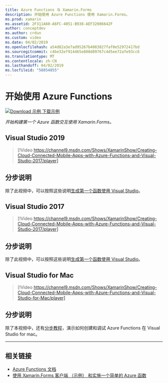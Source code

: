 ```yaml
---
title: Azure Functions 与 Xamarin.Forms
description: 开始使用 Azure Functions 使用 Xamarin.Forms。
ms.prod: xamarin
ms.assetid: 2F311A60-A6FC-4051-B938-AEF32086642F
author: conceptdev
ms.author: crdun
ms.custom: video
ms.date: 04/02/2019
ms.openlocfilehash: a54d82a3e7ad95267b4083827faf0e52972417bd
ms.sourcegitcommit: c4be32ef914465e808d89767c4d5ee72afe93cc6
ms.translationtype: MT
ms.contentlocale: zh-CN
ms.lasthandoff: 04/02/2019
ms.locfileid: "58854855"
---
```

# <a name="get-started-with-azure-functions"></a>开始使用 Azure Functions

[![Download 示例](~/media/shared/download.png) 下载示例](https://azure.microsoft.com/resources/samples/functions-xamarin-getting-started/)

_开始构建第一个 Azure 函数交互使用 Xamarin.Forms。_

## [<a name="visual-studio-2019"></a>Visual Studio 2019](#tab/windows)

> [!Video https://channel9.msdn.com/Shows/XamarinShow/Creating-Cloud-Connected-Mobile-Apps-with-Azure-Functions-and-Visual-Studio-2017/player]

## <a name="step-by-step-instructions"></a>分步说明

除了此视频中，可以按照这些说明[生成第一个函数使用 Visual Studio](https://docs.microsoft.com/azure/azure-functions/functions-create-your-first-function-visual-studio)。

## [<a name="visual-studio-2017"></a>Visual Studio 2017](#tab/win-vs2017)

> [!Video https://channel9.msdn.com/Shows/XamarinShow/Creating-Cloud-Connected-Mobile-Apps-with-Azure-Functions-and-Visual-Studio-2017/player]

## <a name="step-by-step-instructions"></a>分步说明

除了此视频中，可以按照这些说明[生成第一个函数使用 Visual Studio](https://docs.microsoft.com/azure/azure-functions/functions-create-your-first-function-visual-studio)。

## [<a name="visual-studio-for-mac"></a>Visual Studio for Mac](#tab/macos)

> [!Video https://channel9.msdn.com/Shows/XamarinShow/Creating-Cloud-Connected-Mobile-Apps-with-Azure-Functions-and-Visual-Studio-for-Mac/player]

## <a name="step-by-step-instructions"></a>分步说明

除了本视频中，还有[分步教程](https://docs.microsoft.com/visualstudio/mac/azure-functions-lab)，演示如何创建和调试 Azure Functions 在 Visual Studio for mac。

-----

## <a name="related-links"></a>相关链接

- [Azure Functions 文档](https://docs.microsoft.com/azure/azure-functions/)
- [使用 Xamarin.Forms 客户端 （示例） 和实施一个简单的 Azure 函数](https://azure.microsoft.com/resources/samples/functions-xamarin-getting-started/)
